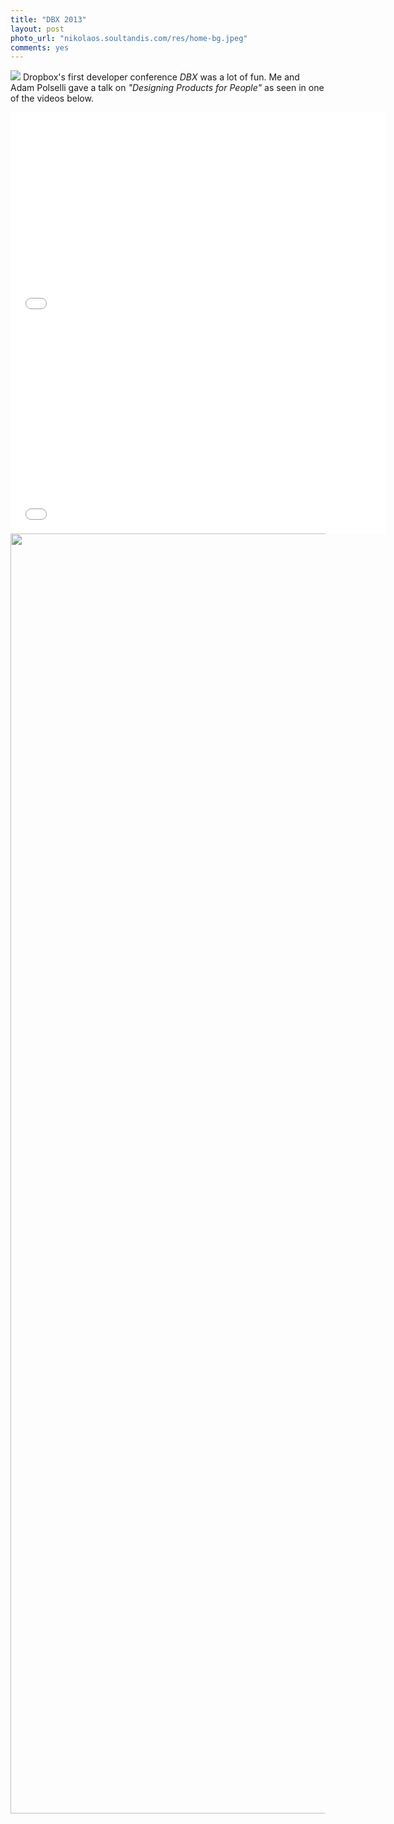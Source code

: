 ```yaml
---
title: "DBX 2013"
layout: post
photo_url: "nikolaos.soultandis.com/res/home-bg.jpeg"
comments: yes
---
```


![](http://farm8.staticflickr.com/7451/9254559408_e1026556da_k.jpg)
Dropbox's first developer conference *DBX* was a lot of fun. Me and Adam Polselli gave a talk on *"Designing Products for People"* as seen in one of the videos below.

<iframe src="//player.vimeo.com/video/70089044" width="600" height="337" frameborder="0" webkitallowfullscreen mozallowfullscreen allowfullscreen></iframe>

<iframe src="//player.vimeo.com/video/70663871" width="600" height="337" frameborder="0" webkitallowfullscreen mozallowfullscreen allowfullscreen></iframe>

<img src="http://farm4.staticflickr.com/3745/9254556280_10cbcba539_k.jpg" width="2048">
